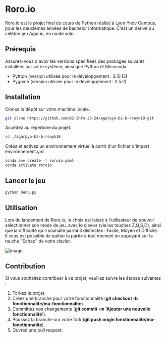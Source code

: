 # Roro.io

Roro.io est le projet final du cours de Python réalisé à Lyon Ynov Campus, pour les deuxièmes années de bachelor informatique.
C'est un dérivé du célèbre jeu Agar.io, en mode solo.

## Prérequis

Assurez-vous d'avoir les versions spécifiées des packages suivants installées sur votre système, ainsi que Python et Miniconda.

- Python (version utilisée pour le développement : 3.10.13)
- Pygame (version utilisée pour le développement : 2.5.2)

## Installation

Clonez le dépôt sur votre machine locale.

```bash
git clone https://github.com/B2-Info-23-24/agarpyo-b2-b-ronyk10.git
```

Accédez au répertoire du projet.

```bash
cd ./agarpyo-b2-b-ronyk10
```

Créez et activez un environnement virtuel à partir d'un fichier d'import environnement.yml
```bash
conda env create -f roroio.yaml
conda activate roroio
```


## Lancer le jeu
```bash
python menu.py
```

## Utilisation
Lors du lancement de Roro.io, le choix est laissé à l'utilisateur de pouvoir sélectionner son mode de jeu, avec le clavier (via les touches Z,Q,S,D), ainsi que la difficulté qu'il souhaite parmi 3 distinctes : 
Facile, Moyen et Difficile. 
Il vous est possible de quitter la partie à tout moment en appuyant sur la touche "Echap" de votre clavier.

![image](https://github.com/B2-Info-23-24/agarpyo-b2-b-ronyk10/assets/115625855/010f3c2c-9ff6-473a-84c5-e216178bfb0a)


## Contribution

Si vous souhaitez contribuer à ce projet, veuillez suivre les étapes suivantes :

1. Forkez le projet.
2. Créez une branche pour votre fonctionnalité (**git checkout -b fonctionnalite/ma-fonctionnalite**).
3. Committez vos changements (**git commit -m 'Ajouter une nouvelle fonctionnalité'**).
4. Poussez la branche sur votre fork (**git push origin fonctionnalite/ma-fonctionnalite**).
5. Ouvrez une pull request.


